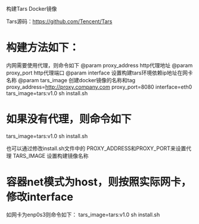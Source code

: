 构建Tars Docker镜像

Tars源码：https://github.com/Tencent/Tars

# 构建方法如下：
内网需要使用代理，则命令如下
@param proxy_address http代理地址
@param proxy_port http代理端口
@param interface 设置构建tars环境依赖ip地址在网卡名称
@param tars_image 创建docker镜像的名称和tag
proxy_address=http://proxy.company.com proxy_port=8080 interface=eth0 tars_image=tars:v1.0 sh install.sh


# 如果没有代理，则命令如下
tars_image=tars:v1.0 sh install.sh

也可以通过修改install.sh文件中的
PROXY_ADDRESS和PROXY_PORT来设置代理
TARS_IMAGE 设置构建镜像名称

# 容器net模式为host，则按照实际网卡，修改interface
如网卡为enp0s3则命令如下：
tars_image=tars:v1.0  sh install.sh
